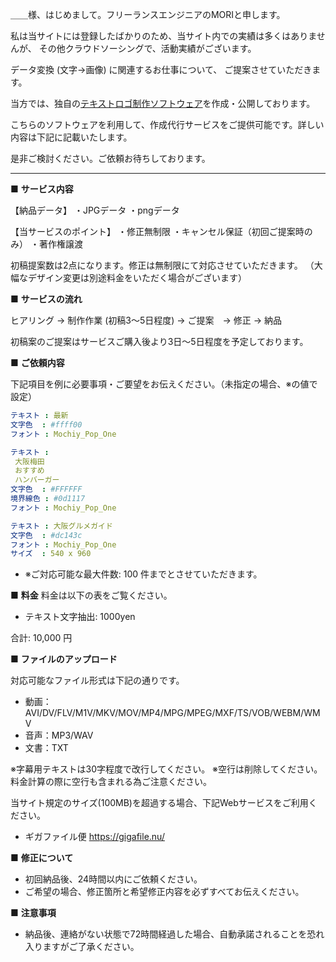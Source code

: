 ＿＿様、はじめまして。フリーランスエンジニアのMORIと申します。

私は当サイトには登録したばかりのため、当サイト内での実績は多くはありませんが、
その他クラウドソーシングで、活動実績がございます。

データ変換 (文字→画像) に関連するお仕事について、
ご提案させていただきます。


当方では、独自の[テキストロゴ制作ソフトウェア](https://github.com/morisono/logomaker)を作成・公開しております。

こちらのソフトウェアを利用して、作成代行サービスをご提供可能です。詳しい内容は下記に記載いたします。


是非ご検討ください。ご依頼お待ちしております。


---

■ **サービス内容**

【納品データ】
・JPGデータ
・pngデータ

【当サービスのポイント】
・修正無制限
・キャンセル保証（初回ご提案時のみ）
・著作権譲渡

初稿提案数は2点になります。修正は無制限にて対応させていただきます。
（大幅なデザイン変更は別途料金をいただく場合がございます）


■ **サービスの流れ**

ヒアリング → 制作作業 (初稿3〜5日程度) → ご提案　→ 修正 → 納品

初稿案のご提案はサービスご購入後より3日〜5日程度を予定しております。


■ **ご依頼内容**

下記項目を例に必要事項・ご要望をお伝えください。（未指定の場合、※の値で設定）
```yaml
テキスト : 最新
文字色  : #ffff00
フォント : Mochiy_Pop_One

テキスト : 
 大阪梅田
 おすすめ
 ハンバーガー
文字色  : #FFFFFF
境界線色 : #0d1117
フォント : Mochiy_Pop_One

テキスト : 大阪グルメガイド
文字色  : #dc143c
フォント : Mochiy_Pop_One
サイズ  : 540 x 960
```

- ※ご対応可能な最大件数: 100 件までとさせていただきます。


■ **料金**
料金は以下の表をご覧ください。

- テキスト文字抽出: 1000yen


合計: 10,000 円


■ **ファイルのアップロード**

対応可能なファイル形式は下記の通りです。

- 動画：AVI/DV/FLV/M1V/MKV/MOV/MP4/MPG/MPEG/MXF/TS/VOB/WEBM/WMV
- 音声：MP3/WAV
- 文書：TXT


※字幕用テキストは30字程度で改行してください。
※空行は削除してください。料金計算の際に空行も含まれる為ご注意ください。

当サイト規定のサイズ(100MB)を超過する場合、下記Webサービスをご利用ください。
- ギガファイル便
https://gigafile.nu/


■ **修正について**

- 初回納品後、24時間以内にご依頼ください。
- ご希望の場合、修正箇所と希望修正内容を必ずすべてお伝えください。

■ **注意事項**

- 納品後、連絡がない状態で72時間経過した場合、自動承諾されることを恐れ入りますがご了承ください。
